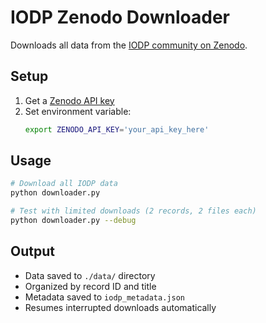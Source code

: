 # IODP Zenodo Downloader

Downloads all data from the [IODP community on Zenodo](https://zenodo.org/communities/iodp).

## Setup

1. Get a [Zenodo API key](https://zenodo.org/account/settings/applications/)
2. Set environment variable:
   ```bash
   export ZENODO_API_KEY='your_api_key_here'
   ```

## Usage

```bash
# Download all IODP data
python downloader.py

# Test with limited downloads (2 records, 2 files each)
python downloader.py --debug
```

## Output

- Data saved to `./data/` directory
- Organized by record ID and title
- Metadata saved to `iodp_metadata.json`
- Resumes interrupted downloads automatically